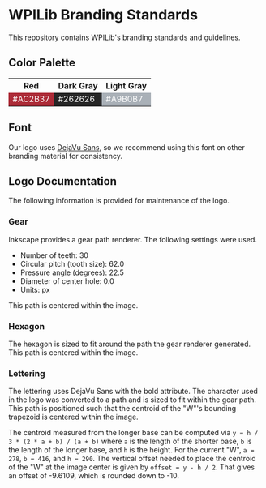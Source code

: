 # WPILib Branding Standards

This repository contains WPILib's branding standards and guidelines.

## Color Palette

<table>
  <tr>
    <th>Red</th>
    <th>Dark Gray</th>
    <th>Light Gray</th>
  </tr>
  <tr>
    <td style="background-color: #ac2b37; color: white;">#AC2B37</td>
    <td style="background-color: #262626; color: white;">#262626</td>
    <td style="background-color: #a9b0b7; color: white;">#A9B0B7</td>
  </tr>
</table>

## Font

Our logo uses [DejaVu Sans](DejaVuSans.ttf), so we recommend using this font on other branding material for consistency.

## Logo Documentation

The following information is provided for maintenance of the logo.

### Gear

Inkscape provides a gear path renderer. The following settings were used.

* Number of teeth: 30
* Circular pitch (tooth size): 62.0
* Pressure angle (degrees): 22.5
* Diameter of center hole: 0.0
* Units: px

This path is centered within the image.

### Hexagon

The hexagon is sized to fit around the path the gear renderer generated. This path is centered within the image.

### Lettering

The lettering uses DejaVu Sans with the bold attribute. The character used in the logo was converted to a path and is sized to fit within the gear path. This path is positioned such that the centroid of the "W"'s bounding trapezoid is centered within the image.

The centroid measured from the longer base can be computed via `y = h / 3 * (2 * a + b) / (a + b)` where `a` is the length of the shorter base, `b` is the length of the longer base, and `h` is the height. For the current "W", `a = 278`, `b = 416`, and `h = 290`. The vertical offset needed to place the centroid of the "W" at the image center is given by `offset = y - h / 2`. That gives an offset of -9.6109, which is rounded down to -10.
